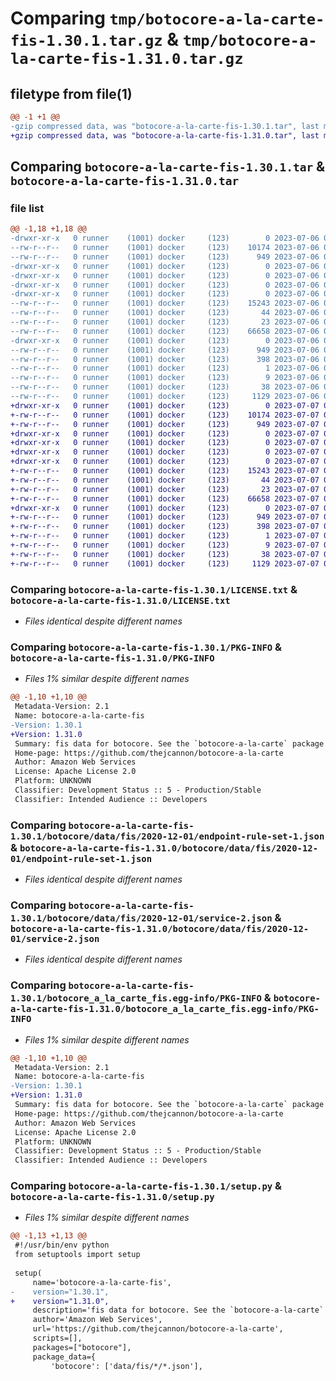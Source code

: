 # Comparing `tmp/botocore-a-la-carte-fis-1.30.1.tar.gz` & `tmp/botocore-a-la-carte-fis-1.31.0.tar.gz`

## filetype from file(1)

```diff
@@ -1 +1 @@
-gzip compressed data, was "botocore-a-la-carte-fis-1.30.1.tar", last modified: Thu Jul  6 01:45:09 2023, max compression
+gzip compressed data, was "botocore-a-la-carte-fis-1.31.0.tar", last modified: Fri Jul  7 01:44:00 2023, max compression
```

## Comparing `botocore-a-la-carte-fis-1.30.1.tar` & `botocore-a-la-carte-fis-1.31.0.tar`

### file list

```diff
@@ -1,18 +1,18 @@
-drwxr-xr-x   0 runner    (1001) docker     (123)        0 2023-07-06 01:45:09.234867 botocore-a-la-carte-fis-1.30.1/
--rw-r--r--   0 runner    (1001) docker     (123)    10174 2023-07-06 01:45:09.000000 botocore-a-la-carte-fis-1.30.1/LICENSE.txt
--rw-r--r--   0 runner    (1001) docker     (123)      949 2023-07-06 01:45:09.234867 botocore-a-la-carte-fis-1.30.1/PKG-INFO
-drwxr-xr-x   0 runner    (1001) docker     (123)        0 2023-07-06 01:45:09.234867 botocore-a-la-carte-fis-1.30.1/botocore/
-drwxr-xr-x   0 runner    (1001) docker     (123)        0 2023-07-06 01:45:09.234867 botocore-a-la-carte-fis-1.30.1/botocore/data/
-drwxr-xr-x   0 runner    (1001) docker     (123)        0 2023-07-06 01:45:09.234867 botocore-a-la-carte-fis-1.30.1/botocore/data/fis/
-drwxr-xr-x   0 runner    (1001) docker     (123)        0 2023-07-06 01:45:09.234867 botocore-a-la-carte-fis-1.30.1/botocore/data/fis/2020-12-01/
--rw-r--r--   0 runner    (1001) docker     (123)    15243 2023-07-06 01:44:40.000000 botocore-a-la-carte-fis-1.30.1/botocore/data/fis/2020-12-01/endpoint-rule-set-1.json
--rw-r--r--   0 runner    (1001) docker     (123)       44 2023-07-06 01:44:40.000000 botocore-a-la-carte-fis-1.30.1/botocore/data/fis/2020-12-01/examples-1.json
--rw-r--r--   0 runner    (1001) docker     (123)       23 2023-07-06 01:44:40.000000 botocore-a-la-carte-fis-1.30.1/botocore/data/fis/2020-12-01/paginators-1.json
--rw-r--r--   0 runner    (1001) docker     (123)    66658 2023-07-06 01:44:40.000000 botocore-a-la-carte-fis-1.30.1/botocore/data/fis/2020-12-01/service-2.json
-drwxr-xr-x   0 runner    (1001) docker     (123)        0 2023-07-06 01:45:09.234867 botocore-a-la-carte-fis-1.30.1/botocore_a_la_carte_fis.egg-info/
--rw-r--r--   0 runner    (1001) docker     (123)      949 2023-07-06 01:45:09.000000 botocore-a-la-carte-fis-1.30.1/botocore_a_la_carte_fis.egg-info/PKG-INFO
--rw-r--r--   0 runner    (1001) docker     (123)      398 2023-07-06 01:45:09.000000 botocore-a-la-carte-fis-1.30.1/botocore_a_la_carte_fis.egg-info/SOURCES.txt
--rw-r--r--   0 runner    (1001) docker     (123)        1 2023-07-06 01:45:09.000000 botocore-a-la-carte-fis-1.30.1/botocore_a_la_carte_fis.egg-info/dependency_links.txt
--rw-r--r--   0 runner    (1001) docker     (123)        9 2023-07-06 01:45:09.000000 botocore-a-la-carte-fis-1.30.1/botocore_a_la_carte_fis.egg-info/top_level.txt
--rw-r--r--   0 runner    (1001) docker     (123)       38 2023-07-06 01:45:09.234867 botocore-a-la-carte-fis-1.30.1/setup.cfg
--rw-r--r--   0 runner    (1001) docker     (123)     1129 2023-07-06 01:45:09.000000 botocore-a-la-carte-fis-1.30.1/setup.py
+drwxr-xr-x   0 runner    (1001) docker     (123)        0 2023-07-07 01:44:00.259391 botocore-a-la-carte-fis-1.31.0/
+-rw-r--r--   0 runner    (1001) docker     (123)    10174 2023-07-07 01:44:00.000000 botocore-a-la-carte-fis-1.31.0/LICENSE.txt
+-rw-r--r--   0 runner    (1001) docker     (123)      949 2023-07-07 01:44:00.259391 botocore-a-la-carte-fis-1.31.0/PKG-INFO
+drwxr-xr-x   0 runner    (1001) docker     (123)        0 2023-07-07 01:44:00.255391 botocore-a-la-carte-fis-1.31.0/botocore/
+drwxr-xr-x   0 runner    (1001) docker     (123)        0 2023-07-07 01:44:00.255391 botocore-a-la-carte-fis-1.31.0/botocore/data/
+drwxr-xr-x   0 runner    (1001) docker     (123)        0 2023-07-07 01:44:00.255391 botocore-a-la-carte-fis-1.31.0/botocore/data/fis/
+drwxr-xr-x   0 runner    (1001) docker     (123)        0 2023-07-07 01:44:00.259391 botocore-a-la-carte-fis-1.31.0/botocore/data/fis/2020-12-01/
+-rw-r--r--   0 runner    (1001) docker     (123)    15243 2023-07-07 01:43:28.000000 botocore-a-la-carte-fis-1.31.0/botocore/data/fis/2020-12-01/endpoint-rule-set-1.json
+-rw-r--r--   0 runner    (1001) docker     (123)       44 2023-07-07 01:43:28.000000 botocore-a-la-carte-fis-1.31.0/botocore/data/fis/2020-12-01/examples-1.json
+-rw-r--r--   0 runner    (1001) docker     (123)       23 2023-07-07 01:43:28.000000 botocore-a-la-carte-fis-1.31.0/botocore/data/fis/2020-12-01/paginators-1.json
+-rw-r--r--   0 runner    (1001) docker     (123)    66658 2023-07-07 01:43:28.000000 botocore-a-la-carte-fis-1.31.0/botocore/data/fis/2020-12-01/service-2.json
+drwxr-xr-x   0 runner    (1001) docker     (123)        0 2023-07-07 01:44:00.259391 botocore-a-la-carte-fis-1.31.0/botocore_a_la_carte_fis.egg-info/
+-rw-r--r--   0 runner    (1001) docker     (123)      949 2023-07-07 01:44:00.000000 botocore-a-la-carte-fis-1.31.0/botocore_a_la_carte_fis.egg-info/PKG-INFO
+-rw-r--r--   0 runner    (1001) docker     (123)      398 2023-07-07 01:44:00.000000 botocore-a-la-carte-fis-1.31.0/botocore_a_la_carte_fis.egg-info/SOURCES.txt
+-rw-r--r--   0 runner    (1001) docker     (123)        1 2023-07-07 01:44:00.000000 botocore-a-la-carte-fis-1.31.0/botocore_a_la_carte_fis.egg-info/dependency_links.txt
+-rw-r--r--   0 runner    (1001) docker     (123)        9 2023-07-07 01:44:00.000000 botocore-a-la-carte-fis-1.31.0/botocore_a_la_carte_fis.egg-info/top_level.txt
+-rw-r--r--   0 runner    (1001) docker     (123)       38 2023-07-07 01:44:00.259391 botocore-a-la-carte-fis-1.31.0/setup.cfg
+-rw-r--r--   0 runner    (1001) docker     (123)     1129 2023-07-07 01:44:00.000000 botocore-a-la-carte-fis-1.31.0/setup.py
```

### Comparing `botocore-a-la-carte-fis-1.30.1/LICENSE.txt` & `botocore-a-la-carte-fis-1.31.0/LICENSE.txt`

 * *Files identical despite different names*

### Comparing `botocore-a-la-carte-fis-1.30.1/PKG-INFO` & `botocore-a-la-carte-fis-1.31.0/PKG-INFO`

 * *Files 1% similar despite different names*

```diff
@@ -1,10 +1,10 @@
 Metadata-Version: 2.1
 Name: botocore-a-la-carte-fis
-Version: 1.30.1
+Version: 1.31.0
 Summary: fis data for botocore. See the `botocore-a-la-carte` package for more info.
 Home-page: https://github.com/thejcannon/botocore-a-la-carte
 Author: Amazon Web Services
 License: Apache License 2.0
 Platform: UNKNOWN
 Classifier: Development Status :: 5 - Production/Stable
 Classifier: Intended Audience :: Developers
```

### Comparing `botocore-a-la-carte-fis-1.30.1/botocore/data/fis/2020-12-01/endpoint-rule-set-1.json` & `botocore-a-la-carte-fis-1.31.0/botocore/data/fis/2020-12-01/endpoint-rule-set-1.json`

 * *Files identical despite different names*

### Comparing `botocore-a-la-carte-fis-1.30.1/botocore/data/fis/2020-12-01/service-2.json` & `botocore-a-la-carte-fis-1.31.0/botocore/data/fis/2020-12-01/service-2.json`

 * *Files identical despite different names*

### Comparing `botocore-a-la-carte-fis-1.30.1/botocore_a_la_carte_fis.egg-info/PKG-INFO` & `botocore-a-la-carte-fis-1.31.0/botocore_a_la_carte_fis.egg-info/PKG-INFO`

 * *Files 1% similar despite different names*

```diff
@@ -1,10 +1,10 @@
 Metadata-Version: 2.1
 Name: botocore-a-la-carte-fis
-Version: 1.30.1
+Version: 1.31.0
 Summary: fis data for botocore. See the `botocore-a-la-carte` package for more info.
 Home-page: https://github.com/thejcannon/botocore-a-la-carte
 Author: Amazon Web Services
 License: Apache License 2.0
 Platform: UNKNOWN
 Classifier: Development Status :: 5 - Production/Stable
 Classifier: Intended Audience :: Developers
```

### Comparing `botocore-a-la-carte-fis-1.30.1/setup.py` & `botocore-a-la-carte-fis-1.31.0/setup.py`

 * *Files 1% similar despite different names*

```diff
@@ -1,13 +1,13 @@
 #!/usr/bin/env python
 from setuptools import setup
 
 setup(
     name='botocore-a-la-carte-fis',
-    version="1.30.1",
+    version="1.31.0",
     description='fis data for botocore. See the `botocore-a-la-carte` package for more info.',
     author='Amazon Web Services',
     url='https://github.com/thejcannon/botocore-a-la-carte',
     scripts=[],
     packages=["botocore"],
     package_data={
         'botocore': ['data/fis/*/*.json'],
```

